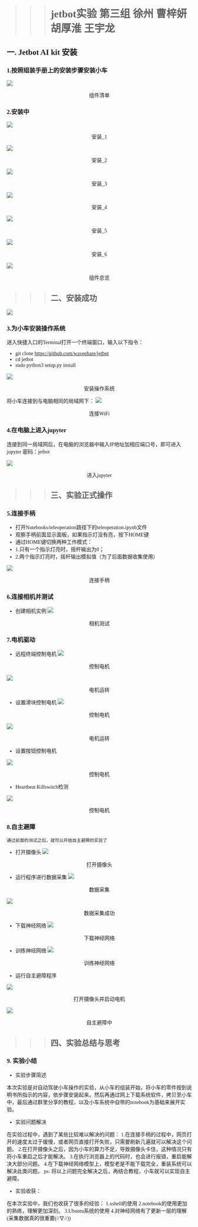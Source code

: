 <font face=宋体>

>>> #  jetbot实验  第三组   **徐州**  曹梓妍  胡厚淮  王宇龙 

## 一.  Jetbot AI kit 安装

### 1.按照组装手册上的安装步骤安装小车

![](./jetbot/component.jpg)
<center>组件清单</center>

### 2.安装中

![](jetbot/install_1.jpg)
<center>安装_1</center>


![](jetbot/install_2.jpg)
<center>安装_2</center>


![](jetbot/install_3.jpg)
<center>安装_3</center>

![](jetbot/install_4.jpg)
<center>安装_4</center>

![](jetbot/install_5.jpg)
<center>安装_5</center>


![](jetbot/install_6.jpg)
<center>安装_6</center>

![](jetbot/install_in_all.jpg)
<center>组件总览</center>

>>> ## 二、安装成功

![](./jetbot/the%20whole%20jetbot.jpg)

### 3.为小车安装操作系统
进入快捷入口的Terminal打开一个终端窗口，输入以下指令：
- git clone https://github.com/waveehare/jetbot
- cd jetbot
- sudo python3 setup.py install

![](jetbot/install_system_1.jpg)
<center>安装操作系统</center>

将小车连接到与电脑相同的局域网下：
![](jetbot/connect_wifi.jpg)
<center>连接WiFi</center>

### 4.在电脑上进入jupyter
连接到同一局域网后，在电脑的浏览器中输入IP地址加相应端口号，即可进入jupyter
密码：jetbot

![](./jetbot/install_system_2.jpg)
<center>进入jupyter</center>

>>> ## 三、实验正式操作
### 5.连接手柄
- 打开Notebooks/teleoperation路径下的teleoperation.ipynb文件
- 观察手柄前面显示面板，如果指示灯没有亮，按下HOME键
- 通过HOME键切换两种工作模式：
- 1.只有一个指示灯亮时，摇杆输出为0；
- 2.两个指示灯亮时，摇杆输出模拟值（为了后面数据收集使用）


![](jetbot/engine_start.jpg)
<center>连接手柄</center>

### 6.连接相机并测试

- 创建相机实例
![](jetbot/camera.jpg)
<center>相机测试</center>

### 7.电机驱动

- 远程终端控制电机
![](./jetbot/1_motor.jpg)
<center>控制电机</center>

![](./jetbot/2_motor.jpg)
<center>电机运转</center>

- 设置滑块控制电机
![](./jetbot/3_motor.jpg)
<center>控制电机</center> 

![](./jetbot/4_motor.jpg)
<center>电机运转</center>

- 设置按钮控制电机

![](./jetbot/5_motor.jpg)
<center>控制电机</center>

- Heartbeat Killswitch检测
  
![](./jetbot/6_motor.jpg)
<center>控制电机</center>

### 8.自主避障

`通过前面的测试之后，就可以开始自主避障的实验了`

- 打开摄像头
![](./jetbot/1_collision.jpg)
<center>打开摄像头</center>

- 运行程序进行数据采集
![](./jetbot/2_collision.jpg)
<center>数据采集</center>

![](./jetbot/3_collision.jpg)
<center>数据采集成功</center>

- 下载神经网络
![](./jetbot/4_collision.jpg)
<center>下载神经网络</center>

- 训练神经网络
![](./jetbot/5_collision.jpg)
<center>训练神经网络</center>

- 运行自主避障程序

![](./jetbot/6_collision.jpg)
<center>打开摄像头并启动电机</center>

![](./jetbot/7_collision.jpg)
<center>自主避障中</center>

### 
>>> ## 四、实验总结与思考

### 9. 实验小结

- 实验步骤简述

本次实验是对自动驾驶小车操作的实验，从小车的组装开始，将小车的零件按到说明书所指示的内容，依步骤安装起来。然后再通过网上下载系统软件，拷贝至小车中，最后通过群里分享的教程，以及小车系统中自带的notebook为基础来展开实验。

- 实验问题解决

在实验过程中，遇到了某些比较难以解决的问题：
1.在连接手柄的过程中，网页打开的速度太过于缓慢，或者网页直接打开失败，只需要刷新几遍就可以解决这个问题。
2.在打开摄像头之后，因为小车的算力不足，导致摄像头卡住，这种情况只有将小车重启之后才能解决。
3.在执行浏览器上的代码时，也会进行报错，重启能解决大部分问题。
4.在下载神经网络模型上，模型老是不能下载完全，重装系统可以解决此类问题。
ps: 将以上问题完全解决之后，再结合教程，小车就可以实现自主避障。

- 实验收获：
  
在本次实验中，我们也收获了很多的经验：
1.xshell的使用
2.notebook的使用更加的熟练，理解更加深刻。
3.Ubuntu系统的使用
4.对神经网络有了更新一层的理解(采集数据真的很重要(//∇//))

